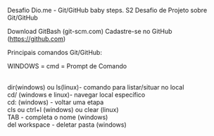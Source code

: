 Desafio Dio.me - Git/GitHub baby steps. S2
Desafio de Projeto sobre Git/GitHub

Download GitBash (git-scm.com)
Cadastre-se no GitHub (https://github.com)

Principais comandos Git/GitHub:
<p>WINDOWS = cmd = Prompt de Comando</p>
<br>dir(windows) ou ls(linux)- comando para listar/situar no local
<br>cd/ (windows e linux)- navegar local específico
<br>cd: (windows) - voltar uma etapa
<br>cls ou ctrl+l (windows) ou clear (linux)
<br>TAB - completa o nome (windows)
<br>del workspace - deletar pasta (windows)
